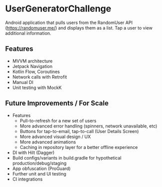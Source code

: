 # UserGeneratorChallenge

Android application that pulls users from the RandomUser API (https://randomuser.me/) and displays them as a list. Tap a user to view additional information.

## Features
- MVVM architecture
- Jetpack Navigation
- Kotlin Flow, Coroutines
- Network calls with Retrofit
- Manual DI
- Unit testing with MockK

## Future Improvements / For Scale
- Features
  - Pull-to-refresh for a new set of users
  - More advanced error handling (spinners, network unavailable, etc)
  - Buttons for tap-to-email, tap-to-call (User Details Screen)
  - More advanced visual design / UX
  - More advanced animations
  - Caching in repository layer for a better offline experience
- DI with Hilt (Dagger)
- Build configs/variants in build.gradle for hypothetical production/debug/staging 
- App obfuscation (ProGuard)
- Further unit and UI testing
- CI integrations
